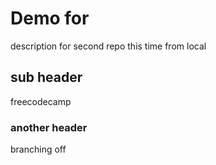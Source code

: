 # Demo for


description for second repo this time from local


## sub header

freecodecamp

### another header

branching off